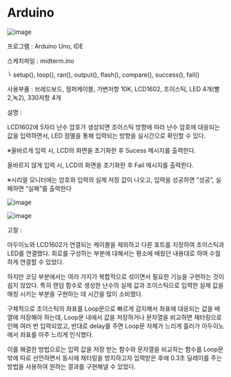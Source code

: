 # Arduino

![image](https://user-images.githubusercontent.com/82012857/176305447-cc948887-c3a2-457a-89b7-25e444b2c82a.png)

프로그램 : Arduino Uno, IDE


스케치파일 : midterm.ino

└ setup(), loop(), ran(), output(), flash(), compare(), success(), fail()


사용부품 : 브레드보드, 점퍼케이블, 가변저항 10K, LCD1602, 조이스틱, LED 4개(빨2,녹2), 330저항 4개


설명 :

LCD1602에 5자리 난수 암호가 생성되면 조이스틱 방향에 따라 난수 암호에 대응되는 값을 입력하면서, LED 점멸을 통해 입력되는 방향을 실시간으로 확인할 수 있다.

※올바르게 입력 시, LCD의 화면을 초기화한 후 Sucess 메시지를 출력한다.

올바르지 않게 입력 시, LCD의 화면을 초기화한 후 Fail 메시지를 출력한다.

※시리얼 모니터에는 암호와 입력의 실제 저장 값이 나오고, 입력을 성공하면 “성공”, 실패하면 “실패”를 출력한다

![image](https://user-images.githubusercontent.com/82012857/176305584-b6e8831b-8ea0-42d2-a874-ca78089e391e.png)

![image](https://user-images.githubusercontent.com/82012857/176305699-ccfc83e4-e1d5-426c-b82f-983785d7f656.png)

고찰 :

아두이노와 LCD1602가 연결되는 케이블을 제외하고 다른 포트를 지정하여 조이스틱과 LED를 연결했다. 회로를 구성하는 부분에 대해서는 평소에 배웠던 내용대로 하여 수월하게 연결할 수 있었다.


하지만 코딩 부분에서는 여러 가지가 복합적으로 섞이면서 필요한 기능을 구현하는 것이 쉽지 않았다. 특히 랜덤 함수로 생성한 난수의 실제 값과 조이스틱으로 입력한 실제 값을 매칭 시키는 부분을 구현하는 데 시간을 많이 소비했다.

구체적으로 조이스틱의 좌표를 Loop문으로 빠르게 감지해서 좌표에 대응되는 값을 배열에 저장해야 하는데, Loop문 내에서 값을 저장하거나 문자열을 비교하면 채터링으로 인해 여러 번 입력되었고, 반대로 delay를 주면 Loop문 자체가 느리게 흘러가 아두이노에서 좌표를 아주 느리게 인식했다.

이를 해결한 방법으로는 입력 값을 저장 받는 함수와 문자열을 비교하는 함수를 Loop문 밖에 따로 선언하면서 동시에 채터링을 방지하고자 입력받은 후에 0.3초 딜레이를 주는 방법을 사용하여 원하는 결과를 구현해낼 수 있었다.
